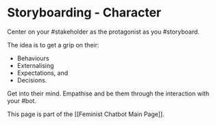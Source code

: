 # Storyboarding - Character

Center on your #stakeholder as the protagonist as you #storyboard.

The idea is to get a grip on their:

- Behaviours
- Externalising
- Expectations, and
- Decisions.

Get into their mind. Empathise and be them through the interaction with your #bot.

This page is part of the [[Feminist Chatbot Main Page]].